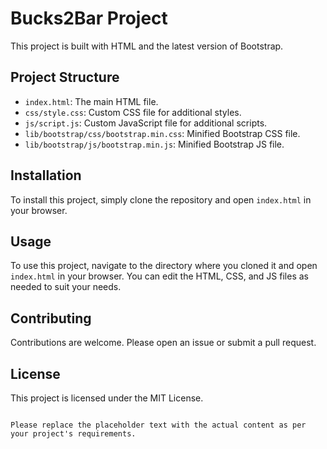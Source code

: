 # Bucks2Bar Project

This project is built with HTML and the latest version of Bootstrap.

## Project Structure

- `index.html`: The main HTML file.
- `css/style.css`: Custom CSS file for additional styles.
- `js/script.js`: Custom JavaScript file for additional scripts.
- `lib/bootstrap/css/bootstrap.min.css`: Minified Bootstrap CSS file.
- `lib/bootstrap/js/bootstrap.min.js`: Minified Bootstrap JS file.

## Installation

To install this project, simply clone the repository and open `index.html` in your browser.

## Usage

To use this project, navigate to the directory where you cloned it and open `index.html` in your browser. You can edit the HTML, CSS, and JS files as needed to suit your needs.

## Contributing

Contributions are welcome. Please open an issue or submit a pull request.

## License

This project is licensed under the MIT License.
```

Please replace the placeholder text with the actual content as per your project's requirements.